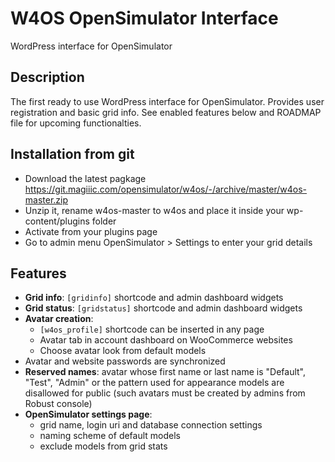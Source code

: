 # W4OS OpenSimulator Interface

WordPress interface for OpenSimulator

## Description

The first ready to use WordPress interface for OpenSimulator. Provides user
registration and basic grid info. See enabled features below and ROADMAP file
for upcoming functionalties.

## Installation from git

* Download the latest pagkage https://git.magiiic.com/opensimulator/w4os/-/archive/master/w4os-master.zip
* Unzip it, rename w4os-master to w4os and place it inside your wp-content/plugins folder
* Activate from your plugins page
* Go to admin menu OpenSimulator > Settings to enter your grid details

## Features

* **Grid info**: `[gridinfo]` shortcode and admin dashboard widgets
* **Grid status**: `[gridstatus]` shortcode and admin dashboard widgets
* **Avatar creation**:
  - `[w4os_profile]` shortcode can be inserted in any page
  - Avatar tab in account dashboard on WooCommerce websites
  - Choose avatar look from default models
* Avatar and website passwords are synchronized
* **Reserved names**: avatar whose first name or last name is "Default",
  "Test", "Admin" or the pattern used for appearance models are disallowed for
  public (such avatars must be created by admins from Robust console)
* **OpenSimulator settings page**:
  - grid name, login uri and database connection settings
  - naming scheme of default models
  - exclude models from grid stats
